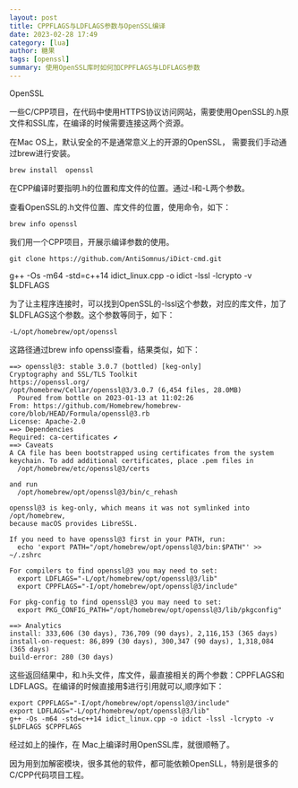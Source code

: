 ```yaml
---
layout: post
title: CPPFLAGS与LDFLAGS参数与OpenSSL编译
date: 2023-02-28 17:49
category: [lua] 
author: 糖果
tags: [openssl]
summary: 使用OpenSSL库时如何加CPPFLAGS与LDFLAGS参数
---
```



OpenSSL


一些C/CPP项目，在代码中使用HTTPS协议访问网站，需要使用OpenSSL的.h原文件和SSL库，在编译的时候需要连接这两个资源。 




在Mac OS上，默认安全的不是通常意义上的开源的OpenSSL， 需要我们手动通过brew进行安装。

```
brew install  openssl
```


在CPP编译时要指明.h的位置和库文件的位置。通过-I和-L两个参数。 


查看OpenSSL的.h文件位置、库文件的位置，使用命令，如下：


```
brew info openssl
```


我们用一个CPP项目，开展示编译参数的使用。 




```
git clone https://github.com/AntiSomnus/iDict-cmd.git
```


g++ -Os -m64 -std=c++14 idict_linux.cpp -o idict -lssl -lcrypto -v $LDFLAGS


为了让主程序连接时，可以找到OpenSSL的-lssl这个参数，对应的库文件，加了$LDFLAGS这个参数。这个参数等同于，如下：


```
-L/opt/homebrew/opt/openssl
```

这路径通过brew info openssl查看，结果类似，如下：


```
==> openssl@3: stable 3.0.7 (bottled) [keg-only]
Cryptography and SSL/TLS Toolkit
https://openssl.org/
/opt/homebrew/Cellar/openssl@3/3.0.7 (6,454 files, 28.0MB)
  Poured from bottle on 2023-01-13 at 11:02:26
From: https://github.com/Homebrew/homebrew-core/blob/HEAD/Formula/openssl@3.rb
License: Apache-2.0
==> Dependencies
Required: ca-certificates ✔
==> Caveats
A CA file has been bootstrapped using certificates from the system
keychain. To add additional certificates, place .pem files in
  /opt/homebrew/etc/openssl@3/certs

and run
  /opt/homebrew/opt/openssl@3/bin/c_rehash

openssl@3 is keg-only, which means it was not symlinked into /opt/homebrew,
because macOS provides LibreSSL.

If you need to have openssl@3 first in your PATH, run:
  echo 'export PATH="/opt/homebrew/opt/openssl@3/bin:$PATH"' >> ~/.zshrc

For compilers to find openssl@3 you may need to set:
  export LDFLAGS="-L/opt/homebrew/opt/openssl@3/lib"
  export CPPFLAGS="-I/opt/homebrew/opt/openssl@3/include"

For pkg-config to find openssl@3 you may need to set:
  export PKG_CONFIG_PATH="/opt/homebrew/opt/openssl@3/lib/pkgconfig"

==> Analytics
install: 333,606 (30 days), 736,709 (90 days), 2,116,153 (365 days)
install-on-request: 86,899 (30 days), 300,347 (90 days), 1,318,084 (365 days)
build-error: 280 (30 days)
```


这些返回结果中，和.h头文件，库文件，最直接相关的两个参数：CPPFLAGS和LDFLAGS。在编译的时候直接用$进行引用就可以,顺序如下：


```
export CPPFLAGS="-I/opt/homebrew/opt/openssl@3/include"   
export LDFLAGS="-L/opt/homebrew/opt/openssl@3/lib"
g++ -Os -m64 -std=c++14 idict_linux.cpp -o idict -lssl -lcrypto -v $LDFLAGS $CPPFLAGS
```



经过如上的操作，在 Mac上编译时用OpenSSL库，就很顺畅了。

因为用到加解密模块，很多其他的软件，都可能依赖OpenSLL，特别是很多的C/CPP代码项目工程。















